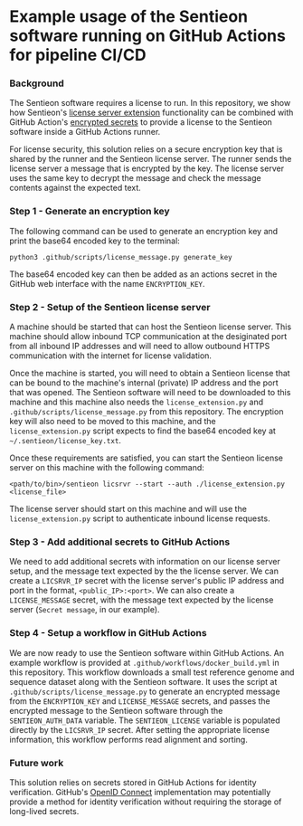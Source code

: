 # Example usage of the Sentieon software running on GitHub Actions for pipeline CI/CD

### Background

The Sentieon software requires a license to run. In this repository, we show how Sentieon's [license server extension](https://support.sentieon.com/appnotes/license_server/) functionality can be combined with GitHub Action's [encrypted secrets](https://docs.github.com/en/actions/security-guides/encrypted-secrets) to provide a license to the Sentieon software inside a GitHub Actions runner.

For license security, this solution relies on a secure encryption key that is shared by the runner and the Sentieon license server. The runner sends the license server a message that is encrypted by the key. The license server uses the same key to decrypt the message and check the message contents against the expected text.

### Step 1 - Generate an encryption key

The following command can be used to generate an encryption key and print the base64 encoded key to the terminal:
```
python3 .github/scripts/license_message.py generate_key
```

The base64 encoded key can then be added as an actions secret in the GitHub web interface with the name `ENCRYPTION_KEY`.

### Step 2 - Setup of the Sentieon license server

A machine should be started that can host the Sentieon license server. This machine should allow inbound TCP communication at the desiginated port from all inbound IP addresses and will need to allow outbound HTTPS communication with the internet for license validation.

Once the machine is started, you will need to obtain a Sentieon license that can be bound to the machine's internal (private) IP address and the port that was opened. The Sentieon software will need to be downloaded to this machine and this machine also needs the `license_extension.py` and `.github/scripts/license_message.py` from this repository. The encryption key will also need to be moved to this machine, and the `license_extension.py` script expects to find the base64 encoded key at `~/.sentieon/license_key.txt`.

Once these requirements are satisfied, you can start the Sentieon license server on this machine with the following command:
```
<path/to/bin>/sentieon licsrvr --start --auth ./license_extension.py <license_file>
```
The license server should start on this machine and will use the `license_extension.py` script to authenticate inbound license requests.

### Step 3 - Add additional secrets to GitHub Actions

We need to add additional secrets with information on our license server setup, and the message text expected by the the license server. We can create a `LICSRVR_IP` secret with the license server's public IP address and port in the format, `<public_IP>:<port>`. We can also create a `LICENSE_MESSAGE` secret, with the message text expected by the license server (`Secret message`, in our example).

### Step 4 - Setup a workflow in GitHub Actions

We are now ready to use the Sentieon software within GitHub Actions. An example workflow is provided at `.github/workflows/docker_build.yml` in this repository. This workflow downloads a small test reference genome and sequence dataset along with the Sentieon software. It uses the script at `.github/scripts/license_message.py` to generate an encrypted message from the `ENCRYPTION_KEY` and `LICENSE_MESSAGE` secrets, and passes the encrypted message to the Sentieon software through the `SENTIEON_AUTH_DATA` variable. The `SENTIEON_LICENSE` variable is populated directly by the `LICSRVR_IP` secret. After setting the appropriate license information, this workflow performs read alignment and sorting.

### Future work

This solution relies on secrets stored in GitHub Actions for identity verification. GitHub's [OpenID Connect](https://docs.github.com/en/actions/deployment/security-hardening-your-deployments/about-security-hardening-with-openid-connect) implementation may potentially provide a method for identity verification without requiring the storage of long-lived secrets.
